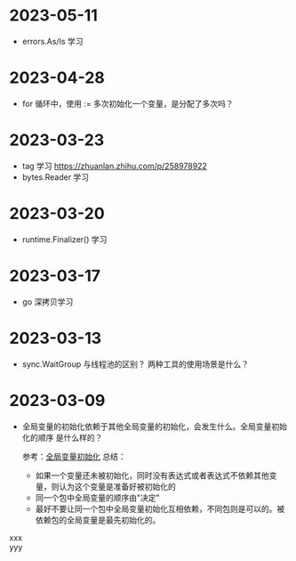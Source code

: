 
# 2023-05-11

- errors.As/Is 学习

# 2023-04-28

- for 循环中，使用 := 多次初始化一个变量，是分配了多次吗？

# 2023-03-23

- tag 学习 https://zhuanlan.zhihu.com/p/258978922
- bytes.Reader 学习

# 2023-03-20

- runtime.Finalizer() 学习

# 2023-03-17

- go 深拷贝学习

# 2023-03-13

- sync.WaitGroup 与线程池的区别？ 两种工具的使用场景是什么？

# 2023-03-09

- 全局变量的初始化依赖于其他全局变量的初始化，会发生什么。全局变量初始化的顺序
是什么样的？

    参考：[全局变量初始化](https://www.51cto.com/article/742267.html)
    总结：
  - 如果一个变量还未被初始化，同时没有表达式或者表达式不依赖其他变量，则认为这个变量是准备好被初始化的
  - 同一个包中全局变量的顺序由"决定"
  - 最好不要让同一个包中全局变量初始化互相依赖，不同包则是可以的。被依赖包的全局变量是最先初始化的。


xxx<br>
yyy
